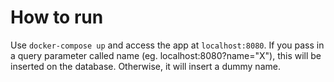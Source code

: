 # How to run
Use `docker-compose up` and access the app at `localhost:8080`.
If you pass in a query parameter called name (eg. localhost:8080?name="X"), this will be inserted on the database. Otherwise, it will insert a dummy name.
